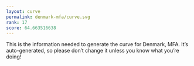 ```yaml
---
layout: curve
permalink: denmark-mfa/curve.svg
rank: 17
score: 64.663516638
---
```


This is the information needed to generate the curve for Denmark, MFA. It’s
auto-generated, so please don’t change it unless you know what you’re
doing!
